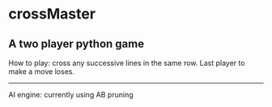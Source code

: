 # crossMaster
A two player python game
-------------------------
How to play: cross any successive lines in the same row. Last player to make a move loses.

---------
AI engine:
currently using AB pruning
